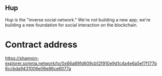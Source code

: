 ## Hup
Hup is the "inverse social network." We're not building a new app;
 we're building a new foundation for social interaction on the blockchain.

# Contract address
https://shannon-explorer.somnia.network/tx/0x66a89fd609cb12f910e9d1c4a4e6a5ef7f177b6ccbda9431006e06e86ce6077a